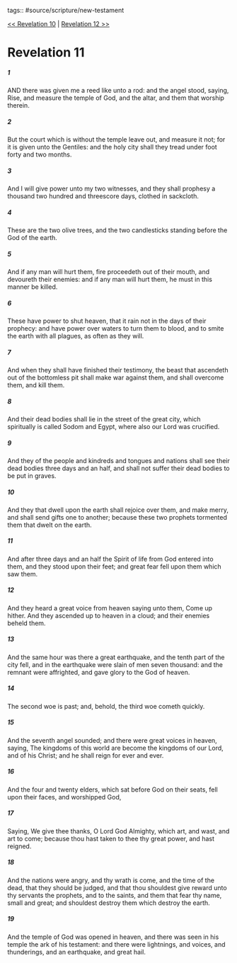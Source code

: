 tags:: #source/scripture/new-testament

[<< Revelation 10](new-testament/27_Revelation/Revelation_10.md) | [Revelation 12 >>](new-testament/27_Revelation/Revelation_12.md)

# Revelation 11

##### 1

AND there was given me a reed like unto a rod: and the angel stood, saying, Rise, and measure the temple of God, and the altar, and them that worship therein.

##### 2

But the court which is without the temple leave out, and measure it not; for it is given unto the Gentiles: and the holy city shall they tread under foot forty and two months.

##### 3

And I will give power unto my two witnesses, and they shall prophesy a thousand two hundred and threescore days, clothed in sackcloth.

##### 4

These are the two olive trees, and the two candlesticks standing before the God of the earth.

##### 5

And if any man will hurt them, fire proceedeth out of their mouth, and devoureth their enemies: and if any man will hurt them, he must in this manner be killed.

##### 6

These have power to shut heaven, that it rain not in the days of their prophecy: and have power over waters to turn them to blood, and to smite the earth with all plagues, as often as they will.

##### 7

And when they shall have finished their testimony, the beast that ascendeth out of the bottomless pit shall make war against them, and shall overcome them, and kill them.

##### 8

And their dead bodies shall lie in the street of the great city, which spiritually is called Sodom and Egypt, where also our Lord was crucified.

##### 9

And they of the people and kindreds and tongues and nations shall see their dead bodies three days and an half, and shall not suffer their dead bodies to be put in graves.

##### 10

And they that dwell upon the earth shall rejoice over them, and make merry, and shall send gifts one to another; because these two prophets tormented them that dwelt on the earth.

##### 11

And after three days and an half the Spirit of life from God entered into them, and they stood upon their feet; and great fear fell upon them which saw them.

##### 12

And they heard a great voice from heaven saying unto them, Come up hither. And they ascended up to heaven in a cloud; and their enemies beheld them.

##### 13

And the same hour was there a great earthquake, and the tenth part of the city fell, and in the earthquake were slain of men seven thousand: and the remnant were affrighted, and gave glory to the God of heaven.

##### 14

The second woe is past; and, behold, the third woe cometh quickly.

##### 15

And the seventh angel sounded; and there were great voices in heaven, saying, The kingdoms of this world are become the kingdoms of our Lord, and of his Christ; and he shall reign for ever and ever.

##### 16

And the four and twenty elders, which sat before God on their seats, fell upon their faces, and worshipped God,

##### 17

Saying, We give thee thanks, O Lord God Almighty, which art, and wast, and art to come; because thou hast taken to thee thy great power, and hast reigned.

##### 18

And the nations were angry, and thy wrath is come, and the time of the dead, that they should be judged, and that thou shouldest give reward unto thy servants the prophets, and to the saints, and them that fear thy name, small and great; and shouldest destroy them which destroy the earth.

##### 19

And the temple of God was opened in heaven, and there was seen in his temple the ark of his testament: and there were lightnings, and voices, and thunderings, and an earthquake, and great hail.
